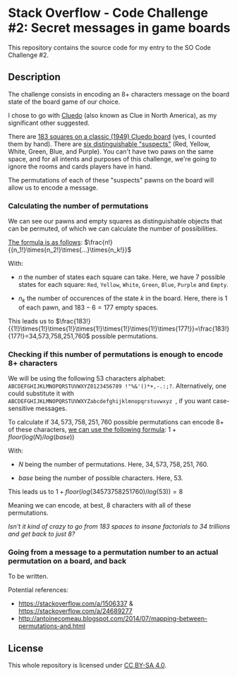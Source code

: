 # Stack Overflow - Code Challenge #2: Secret messages in game boards

This repository contains the source code for my entry to the SO Code Challenge #2.

## Description

The challenge consists in encoding an 8+ characters message on the board state of the board game of our choice.

I chose to go with [Cluedo](https://cluedo.fandom.com/wiki/Cluedo_Board_Game) (also known as Clue in North America), as my significant other suggested.

There are [183 squares on a classic (1949) Cluedo board](https://cluedo.fandom.com/wiki/File:UK_Game_Board_(First_edition,_1949).jpg) (yes, I counted them by hand). There are [six distinguishable "suspects"](https://cluedo.fandom.com/wiki/Cluedo_1949#Suspects) (Red, Yellow, White, Green, Blue, and Purple). You can't have two paws on the same space, and for all intents and purposes of this challenge, we're going to ignore the rooms and cards players have in hand.

The permutations of each of these "suspects" pawns on the board will allow us to encode a message.

### Calculating the number of permutations

We can see our pawns and empty squares as distinguishable objects that can be permuted, of which we can calculate the number of possibilities.

[The formula is as follows](http://www.milefoot.com/math/discrete/counting/counting.htm): $\frac{n!}{{n_1!}\times{n_2!}\times{...}\times{n_k!}}$

With:

* $n$ the number of states each square can take. Here, we have 7 possible states for each square: ``Red``, ``Yellow``, ``White``, ``Green``, ``Blue``, ``Purple`` and ``Empty``.

* $n_k$ the number of occurences of the state $k$ in the board. Here, there is $1$ of each pawn, and $183 - 6 = 177$ empty spaces.

This leads us to $\frac{183!}{{1!}\times{1!}\times{1!}\times{1!}\times{1!}\times{1!}\times{177!}}=\frac{183!}{177!}=34,573,758,251,760$ possible permutations.

### Checking if this number of permutations is enough to encode 8+ characters

We will be using the following 53 characters alphabet: ``ABCDEFGHIJKLMNOPQRSTUVWXYZ0123456789 !"%&'()*+,-.:;?``. Alternatively, one could substitute it with ``ABCDEFGHIJKLMNOPQRSTUVWXYZabcdefghijklmnopqrstuvwxyz ``, if you want case-sensitive messages.

To calculate if $34,573,758,251,760$ possible permutations can encode 8+ of these characters, [we can use the following formula](https://stackoverflow.com/a/29847712/9399492): $1 + floor(log(N) / log(base))$

With:

* $N$ being the number of permutations. Here, $34,573,758,251,760$.

* $base$ being the number of possible characters. Here, $53$.

This leads us to $1 + floor(log(34573758251760) / log(53)) = 8$

Meaning we can encode, at best, 8 characters with all of these permutations.

*Isn't it kind of crazy to go from 183 spaces to insane factorials to 34 trillions and get back to just 8?*

### Going from a message to a permutation number to an actual permutation on a board, and back

To be written.

Potential references:

- https://stackoverflow.com/a/1506337 & https://stackoverflow.com/a/24689277
- http://antoinecomeau.blogspot.com/2014/07/mapping-between-permutations-and.html

## License

This whole repository is licensed under [CC BY-SA 4.0](https://github.com/giroletm/SO-CC2/blob/master/LICENSE).